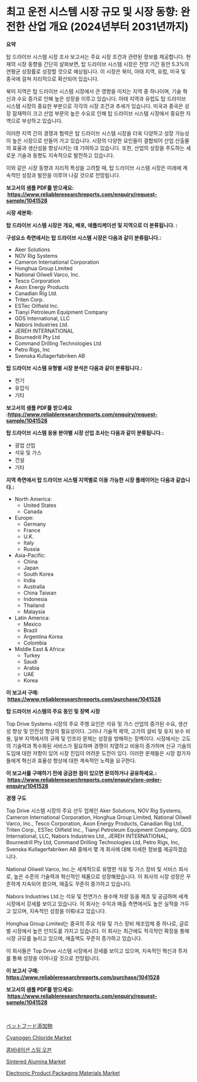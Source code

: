 <p><h1>최고 운전 시스템 시장 규모 및 시장 동향: 완전한 산업 개요 (2024년부터 2031년까지)</h1></p><p><strong>요약</strong></p>
<p><p>탑 드라이브 시스템 시장 조사 보고서는 주요 시장 조건과 관련된 정보를 제공합니다. 현재의 시장 동향을 간단히 살펴보면, 탑 드라이브 시스템 시장은 전망 기간 동안 5.3%의 연평균 성장률로 성장할 것으로 예상됩니다. 이 시장은 북미, 아태 지역, 유럽, 미국 및 중국에 걸쳐 지리적으로 확산되어 있습니다.</p><p>북미 지역은 탑 드라이브 시스템 시장에서 큰 영향을 미치는 지역 중 하나이며, 기술 혁신과 수요 증가로 인해 높은 성장을 이루고 있습니다. 아태 지역과 유럽도 탑 드라이브 시스템 시장의 중요한 부분으로 각각의 시장 조건과 추세가 있습니다. 미국과 중국은 성장 잠재력이 크고 산업 부문의 높은 수요로 인해 탑 드라이브 시스템 시장에서 중요한 지역으로 부상하고 있습니다.</p><p>이러한 지역 간의 경쟁과 협력은 탑 드라이브 시스템 시장을 더욱 다양하고 성장 가능성이 높은 시장으로 만들어 가고 있습니다. 시장의 다양한 요인들이 결합되어 산업 산출물의 효율과 생산성을 향상시키는 데 기여하고 있습니다. 또한, 산업의 성장을 주도하는 새로운 기술과 동향도 지속적으로 발전하고 있습니다.</p><p>이와 같은 시장 동향과 지리적 특성을 고려할 때, 탑 드라이브 시스템 시장은 미래에 계속적인 성장과 발전을 이루어 나갈 것으로 전망됩니다.</p></p>
<p><strong>보고서의 샘플 PDF를 받으세요: &nbsp;<a href="https://www.reliableresearchreports.com/enquiry/request-sample/1041528">https://www.reliableresearchreports.com/enquiry/request-sample/1041528</a></strong></p>
<p><strong>시장 세분화:</strong></p>
<p><strong> 탑 드라이브 시스템 시장은 개요, 배포, 애플리케이션 및 지역으로 더 분류됩니다. :</strong></p>
<p><strong>구성요소 측면에서는 탑 드라이브 시스템 시장은 다음과 같이 분류됩니다.:</strong></p>
<p><ul><li>Aker Solutions</li><li>NOV Rig Systems</li><li>Cameron International Corporation</li><li>Honghua Group Limited</li><li>National Oilwell Varco, Inc.</li><li>Tesco Corporation</li><li>Axon Energy Products</li><li>Canadian Rig Ltd.</li><li>Triten Corp.</li><li>ESTec Oilfield Inc.</li><li>Tianyi Petroleum Equipment Company</li><li>GDS International, LLC</li><li>Nabors Industries Ltd.</li><li>JEREH INTERNATIONAL</li><li>Bournedrill Pty Ltd</li><li>Command Drilling Technologies Ltd</li><li>Petro Rigs, Inc</li><li>Svenska Kullagerfabriken AB</li></ul></p>
<p><strong> 탑 드라이브 시스템 유형별 시장 분석은 다음과 같이 분류됩니다.:</strong></p>
<p><ul><li>전기</li><li>유압식</li><li>기타</li></ul></p>
<p><strong>보고서의 샘플 PDF를 받으세요 :<a href="https://www.reliableresearchreports.com/enquiry/request-sample/1041528">https://www.reliableresearchreports.com/enquiry/request-sample/1041528</a></strong></p>
<p><strong> 탑 드라이브 시스템 응용 분야별 시장 산업 조사는 다음과 같이 분류됩니다.:</strong></p>
<p><ul><li>광업 산업</li><li>석유 및 가스</li><li>건설</li><li>기타</li></ul></p>
<p><strong>지역 측면에서 탑 드라이브 시스템 지역별로 이용 가능한 시장 플레이어는 다음과 같습니다.:</strong></p>
<p><ul>
    <li>
        North America:
        <ul>
            <li>United States</li>
            <li>Canada</li>
        </ul>
    </li>
    <li>
        Europe:
        <ul>
            <li>Germany</li>
            <li>France</li>
            <li>U.K.</li>
            <li>Italy</li>
            <li>Russia</li>
        </ul>
    </li>
    <li>
        Asia-Pacific:
        <ul>
            <li>China</li>
            <li>Japan</li>
            <li>South Korea</li>
            <li>India</li>
            <li>Australia</li>
            <li>China Taiwan</li>
            <li>Indonesia</li>
            <li>Thailand</li>
            <li>Malaysia</li>
        </ul>
    </li>
    <li>
        Latin America:
        <ul>
            <li>Mexico</li>
            <li>Brazil</li>
            <li>Argentina Korea</li>
            <li>Colombia</li>
        </ul>
    </li>
    <li>
        Middle East & Africa:
        <ul>
            <li>Turkey</li>
            <li>Saudi</li>
            <li>Arabia</li>
            <li>UAE</li>
            <li>Korea</li>
        </ul>
    </li>
    </ul></p>
<p><strong>이 보고서 구매: &nbsp;<a href="https://www.reliableresearchreports.com/purchase/1041528">https://www.reliableresearchreports.com/purchase/1041528</a></strong></p>
<p><strong>탑 드라이브 시스템의 주요 동인 및 장벽 시장</strong></p>
<p><p>Top Drive Systems 시장의 주요 주행 요인은 석유 및 가스 산업의 증가된 수요, 생산성 향상 및 안전성 향상의 필요성이다. 그러나 기술적 제약, 고가의 설비 및 유지 보수 비용, 일부 지역에서의 규제 및 인프라 문제는 성장을 방해하는 장벽이다. 시장에서는 고도의 기술력과 특수화된 서비스가 필요하며 경쟁이 치열하고 비용이 증가하며 신규 기술의 도입에 대한 저항이 있어 시장 진입이 어려운 도전이 있다. 이러한 문제들은 시장 참가자들에게 혁신과 효율성 향상에 대한 계속적인 노력을 요구한다.</p></p>
<p><strong>이 보고서를 구매하기 전에 궁금한 점이 있으면 문의하거나 공유하세요.: &nbsp;<a href="https://www.reliableresearchreports.com/enquiry/pre-order-enquiry/1041528">https://www.reliableresearchreports.com/enquiry/pre-order-enquiry/1041528</a></strong></p>
<p><strong>경쟁 구도</strong></p>
<p><p>Top Drive 시스템 시장의 주요 선두 업체인 Aker Solutions, NOV Rig Systems, Cameron International Corporation, Honghua Group Limited, National Oilwell Varco, Inc., Tesco Corporation, Axon Energy Products, Canadian Rig Ltd., Triten Corp., ESTec Oilfield Inc., Tianyi Petroleum Equipment Company, GDS International, LLC, Nabors Industries Ltd., JEREH INTERNATIONAL, Bournedrill Pty Ltd, Command Drilling Technologies Ltd, Petro Rigs, Inc, Svenska Kullagerfabriken AB 중에서 몇 개 회사에 대해 자세한 정보를 제공하겠습니다.</p><p>National Oilwell Varco, Inc.는 세계적으로 유명한 석유 및 가스 장비 및 서비스 회사로, 높은 수준의 기술력과 혁신적인 제품으로 성장해왔습니다. 이 회사의 시장 성장은 꾸준하게 지속되어 왔으며, 매출도 꾸준히 증가하고 있습니다.</p><p>Nabors Industries Ltd.는 석유 및 천연가스 용수매 차량 등을 제조 및 공급하며 세계 시장에서 강세를 보이고 있습니다. 이 회사는 수익과 매출 측면에서도 높은 실적을 거두고 있으며, 지속적인 성장을 이뤄내고 있습니다.</p><p>Honghua Group Limited는 중국의 주요 석유 및 가스 장비 제조업체 중 하나로, 글로벌 시장에서 높은 인지도를 가지고 있습니다. 이 회사는 최근에도 적극적인 확장을 통해 시장 규모를 늘리고 있으며, 매출액도 꾸준히 증가하고 있습니다.</p><p>이 회사들은 Top Drive 시스템 시장에서 강세를 보이고 있으며, 지속적인 혁신과 투자를 통해 성장을 이어나갈 것으로 전망됩니다.</p></p>
<p><strong>이 보고서 구매: &nbsp; <a href="https://www.reliableresearchreports.com/purchase/1041528">https://www.reliableresearchreports.com/purchase/1041528</a></strong></p>
<p><strong>보고서의 샘플 PDF를 받으세요: &nbsp;<a href="https://www.reliableresearchreports.com/enquiry/request-sample/1041528">https://www.reliableresearchreports.com/enquiry/request-sample/1041528</a></strong><strong></strong></p>
<p>&nbsp;</p>
<p><p><a href="https://github.com/hwbcz413288296/Market-Research-Report-List-1/blob/main/9175061193679.md">ペットフード添加物</a></p><p><a href="https://github.com/Chiragrp22/Market-Research-Report-List-3/blob/main/cyanogen-chloride-market.md">Cyanogen Chloride Market</a></p><p><a href="https://github.com/bunxhcci35271755/Market-Research-Report-List-1/blob/main/6676879193462.md">콤비네이션 스팀 오븐</a></p><p><a href="https://github.com/derrinmiltonellis35gcl/Market-Research-Report-List-1/blob/main/sintered-alumina-market.md">Sintered Alumina Market</a></p><p><a href="https://issuu.com/reportprime-2/docs/electronic-product-packaging-materials-market-size">Electronic Product Packaging Materials Market</a></p></p>